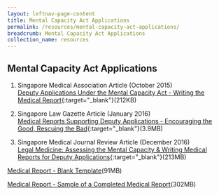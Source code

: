 ```yaml
---
layout: leftnav-page-content
title: Mental Capacity Act Applications
permalink: /resources/mental-capacity-act-applications/
breadcrumb: Mental Capacity Act Applications
collection_name: resources
---
```

Mental Capacity Act Applications
---

1. Singapore Medical Association Article (October 2015) <br>
[Deputy Applications Under the Mental Capacity Act - Writing the Medical Report](/files/article-in-SMA-News.pdf){:target="_blank"}(212KB) <br>
 
2. Singapore Law Gazette Article (January 2016) <br>
[Medical Reports Supporting Deputy Applications - Encouraging the Good, Rescuing the Bad](/files/MCA-article-SingaporeLawGazette.pdf){:target="_blank"}(3.9MB) <br>
 
3. Singapore Medical Journal Review Article (December 2016) <br>
[Legal Medicine: Assessing the Mental Capacity & Writing Medical Reports for Deputy Applications](/files/Assessing-mental-capacity-and-writing-medical-reports-for-deputy-applications.pdf){:target="_blank"}(213MB) <br>
 
[Medical Report - Blank Template](/files/Blank-MR.doc)(91MB) <br>

[Medical Report - Sample of a Completed Medical Report](/files/Sample-filled-in-MR.pdf)(302MB) <br>
 
